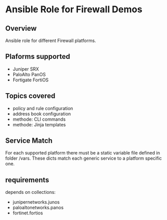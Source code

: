 # **Ansible Role for Firewall Demos**
## **Overview**
Ansible role for different Firewall platforms.
## **Plaforms supported**
* Juniper SRX
* PaloAlto PanOS
* Fortigate FortiOS
## **Topics covered**
* policy and rule configuration
* address book configuration
* methode: CLI commands
* methode: Jinja templates

## **Service Match**
For each supported platform there must be a static variable file defined in folder /vars.
These dicts match each generic service to a platform specific one. 
## **requirements**
depends on collections: 
* junipernetworks.junos
* paloaltonetworks.panos
* fortinet.fortios


